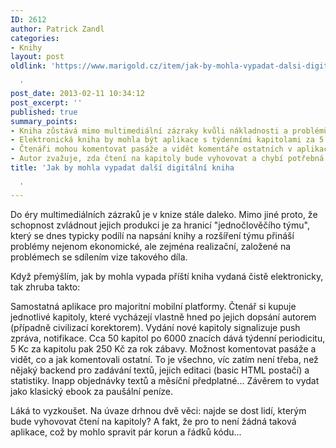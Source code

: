 ```yaml
---
ID: 2612
author: Patrick Zandl
categories:
- Knihy
layout: post
oldlink: 'https://www.marigold.cz/item/jak-by-mohla-vypadat-dalsi-digitalni-kniha

  '
post_date: 2013-02-11 10:34:12
post_excerpt: ''
published: true
summary_points:
- Kniha zůstává mimo multimediální zázraky kvůli nákladnosti a problémům sdílení vize.
- Elektronická kniha by mohla být aplikace s týdenními kapitolami za 5 Kč.
- Čtenáři mohou komentovat pasáže a vidět komentáře ostatních v aplikaci.
- Autor zvažuje, zda čtení na kapitoly bude vyhovovat a chybí potřebná aplikace.
title: 'Jak by mohla vypadat další digitální kniha

  '
---
```


<p> Do éry multimediálních zázraků je v knize stále daleko. Mimo jiné proto, že schopnost zvládnout jejich produkci je za hranicí "jednočlověčího týmu", který se dnes typicky podílí na napsání knihy a rozšíření týmu přináší problémy nejenom ekonomické, ale zejména realizační, založené na problémech se sdílením vize takového díla.</p>


<p>Když přemýšlím, jak by mohla vypada příští kniha vydaná čistě elektronicky, tak zhruba takto:</p>


<p>Samostatná aplikace pro majoritní mobilní platformy. Čtenář si kupuje jednotlivé kapitoly, které vycházejí vlastně hned po jejich dopsání autorem (případně civilizací korektorem). Vydání nové kapitoly signalizuje push zpráva, notifikace. Cca 50 kapitol po 6000 znacích dává týdenní periodicitu, 5 Kc za kapitolu pak 250 Kč za rok zábavy. Možnost komentovat pasáže a vidět, co a jak komentovali ostatní. To je všechno, víc zatím není třeba, než nějaký backend pro zadávání textů, jejich editaci (basic HTML postačí) a statistiky. Inapp objednávky textů a měsíční předplatné... Závěrem to vydat jako klasický ebook za paušální peníze. </p>


<p>Láká to vyzkoušet. Na úvaze drhnou dvě věci: najde se dost lidí, kterým bude vyhovovat čtení na kapitoly? A fakt, že pro to není žádná taková aplikace, což by mohlo spravit pár korun a řádků kódu...</p>